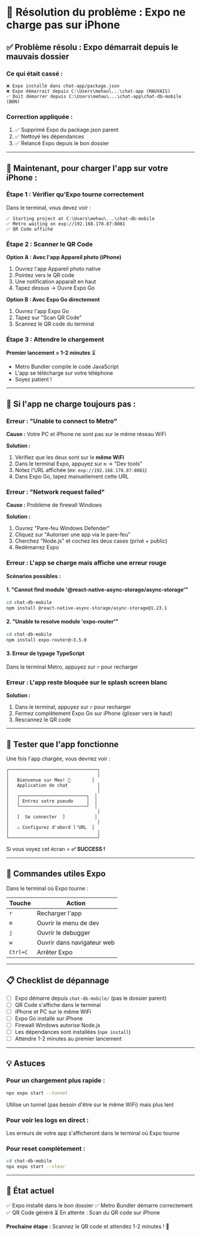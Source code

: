 # 🐛 Résolution du problème : Expo ne charge pas sur iPhone

## ✅ Problème résolu : Expo démarrait depuis le mauvais dossier

### Ce qui était cassé :
```
❌ Expo installé dans chat-app/package.json
❌ Expo démarrait depuis C:\Users\mehau\...\chat-app (MAUVAIS)
✅ Doit démarrer depuis C:\Users\mehau\...\chat-app\chat-db-mobile (BON)
```

### Correction appliquée :
1. ✅ Supprimé Expo du package.json parent
2. ✅ Nettoyé les dépendances
3. ✅ Relancé Expo depuis le bon dossier

---

## 📱 Maintenant, pour charger l'app sur votre iPhone :

### Étape 1 : Vérifier qu'Expo tourne correctement

Dans le terminal, vous devez voir :
```
✅ Starting project at C:\Users\mehau\...\chat-db-mobile
✅ Metro waiting on exp://192.168.178.87:8081
✅ QR Code affiché
```

### Étape 2 : Scanner le QR Code

**Option A : Avec l'app Appareil photo (iPhone)**
1. Ouvrez l'app Appareil photo native
2. Pointez vers le QR code
3. Une notification apparaît en haut
4. Tapez dessus → Ouvre Expo Go

**Option B : Avec Expo Go directement**
1. Ouvrez l'app Expo Go
2. Tapez sur "Scan QR Code"
3. Scannez le QR code du terminal

### Étape 3 : Attendre le chargement

**Premier lancement = 1-2 minutes** ⏳
- Metro Bundler compile le code JavaScript
- L'app se télécharge sur votre téléphone
- Soyez patient !

---

## 🔴 Si l'app ne charge toujours pas :

### Erreur : "Unable to connect to Metro"

**Cause :** Votre PC et iPhone ne sont pas sur le même réseau WiFi

**Solution :**
1. Vérifiez que les deux sont sur le **même WiFi**
2. Dans le terminal Expo, appuyez sur `m` → "Dev tools"
3. Notez l'URL affichée (ex: `exp://192.168.178.87:8081`)
4. Dans Expo Go, tapez manuellement cette URL

### Erreur : "Network request failed"

**Cause :** Problème de firewall Windows

**Solution :**
1. Ouvrez "Pare-feu Windows Defender"
2. Cliquez sur "Autoriser une app via le pare-feu"
3. Cherchez "Node.js" et cochez les deux cases (privé + public)
4. Redémarrez Expo

### Erreur : L'app se charge mais affiche une erreur rouge

**Scénarios possibles :**

#### 1. "Cannot find module '@react-native-async-storage/async-storage'"
```bash
cd chat-db-mobile
npm install @react-native-async-storage/async-storage@1.23.1
```

#### 2. "Unable to resolve module 'expo-router'"
```bash
cd chat-db-mobile
npm install expo-router@~3.5.0
```

#### 3. Erreur de typage TypeScript
Dans le terminal Metro, appuyez sur `r` pour recharger

### Erreur : L'app reste bloquée sur le splash screen blanc

**Solution :**
1. Dans le terminal, appuyez sur `r` pour recharger
2. Fermez complètement Expo Go sur iPhone (glisser vers le haut)
3. Rescannez le QR code

---

## 🧪 Tester que l'app fonctionne

Une fois l'app chargée, vous devriez voir :

```
┌─────────────────────────────────┐
│                                 │
│   Bienvenue sur Meo! 🎉        │
│   Application de chat           │
│                                 │
│   ┌─────────────────────────┐  │
│   │ Entrez votre pseudo     │  │
│   └─────────────────────────┘  │
│                                 │
│   [  Se connecter  ]           │
│                                 │
│   ⚠️ Configurez d'abord l'URL  │
│                                 │
└─────────────────────────────────┘
```

Si vous voyez cet écran = **✅ SUCCESS !**

---

## 🚀 Commandes utiles Expo

Dans le terminal où Expo tourne :

| Touche | Action |
|--------|--------|
| `r` | Recharger l'app |
| `m` | Ouvrir le menu de dev |
| `j` | Ouvrir le debugger |
| `w` | Ouvrir dans navigateur web |
| `Ctrl+C` | Arrêter Expo |

---

## 📋 Checklist de dépannage

- [ ] Expo démarre depuis `chat-db-mobile/` (pas le dossier parent)
- [ ] QR Code s'affiche dans le terminal
- [ ] iPhone et PC sur le même WiFi
- [ ] Expo Go installé sur iPhone
- [ ] Firewall Windows autorise Node.js
- [ ] Les dépendances sont installées (`npm install`)
- [ ] Attendre 1-2 minutes au premier lancement

---

## 💡 Astuces

### Pour un chargement plus rapide :
```bash
npx expo start --tunnel
```
Utilise un tunnel (pas besoin d'être sur le même WiFi) mais plus lent

### Pour voir les logs en direct :
Les erreurs de votre app s'afficheront dans le terminal où Expo tourne

### Pour reset complètement :
```bash
cd chat-db-mobile
npx expo start --clear
```

---

## 🎯 État actuel

✅ Expo installé dans le bon dossier
✅ Metro Bundler démarre correctement  
✅ QR Code généré
⏳ En attente : Scan du QR code sur iPhone

**Prochaine étape :** Scannez le QR code et attendez 1-2 minutes ! 🚀
